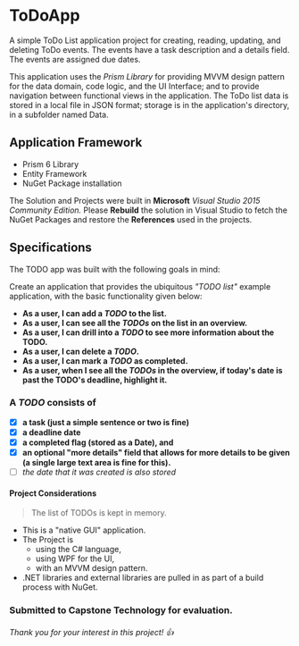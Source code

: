 # ToDoApp
A simple ToDo List application project for creating, reading, updating, and deleting ToDo events. The events have a task description and a details field. The events are assigned due dates. 

This application uses the *Prism Library* for providing MVVM design pattern for the data domain, code logic, and the UI Interface; and to provide navigation between functional views in the application. The ToDo list data is stored in a local file in JSON format; storage is in the application's directory, in a subfolder named Data. 

## Application Framework
- Prism 6 Library
- Entity Framework
- NuGet Package installation

The Solution and Projects were built in **Microsoft** *Visual Studio 2015 Community Edition.*
Please **Rebuild** the solution in Visual Studio to fetch the NuGet Packages and restore the **References** used in the projects. 

## Specifications
The TODO app was built with the following goals in mind: 

Create an application that provides the ubiquitous _"TODO list"_ example application, with the basic functionality given below: 

- **As a user, I can add a _TODO_ to the list.**
- **As a user, I can see all the _TODOs_ on the list in an overview.** 
- **As a user, I can drill into a _TODO_ to see more information about the TODO.**
- **As a user, I can delete a _TODO_.**
- **As a user, I can mark a _TODO_ as completed.**
- **As a user, when I see all the _TODOs_ in the overview, if today's date is past the TODO's deadline, highlight it.**


### __A _TODO_ consists of__

- [x] **a task (just a simple sentence or two is fine)**
- [x] **a deadline date**
- [x] **a completed flag (stored as a Date), and**
- [x] **an optional "more details" field that allows for more details to be given (a single large text area is fine for this).**
- [ ] *the date that it was created is also stored*

#### Project Considerations
> The list of TODOs is kept in memory.
- This is a "native GUI" application. 
- The Project is 
  - using the C# language, 
  - using WPF for the UI, 
  - with an MVVM design pattern.
- .NET libraries and external libraries are pulled in as part of a build process with NuGet.



### Submitted to Capstone Technology for evaluation.

###### Thank you for your interest in this project! :+1:
